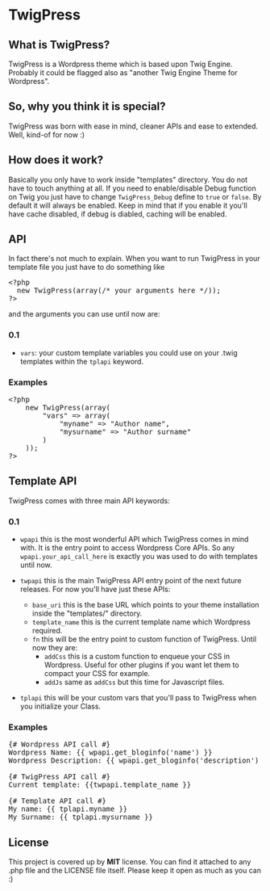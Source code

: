 # TwigPress #

## What is TwigPress? ##
TwigPress is a Wordpress theme which is based upon Twig Engine. Probably it could be flagged also as "another Twig Engine Theme for Wordpress".

## So, why you think it is special? ##
TwigPress was born with ease in mind, cleaner APIs and ease to extended. Well, kind-of for now :)

## How does it work? ##
Basically you only have to work inside "templates" directory. You do not have to touch anything at all.
If you need to enable/disable Debug function on Twig you just have to change `TwigPress_Debug` define to `true` or `false`.
By default it will always be enabled. Keep in mind that if you enable it you'll have cache disabled, if debug is diabled, caching will be enabled.

## API ##
In fact there's not much to explain. When you want to run TwigPress in your template file you just have to do something like

<pre>
&lt;?php
  new TwigPress(array(/* your arguments here */));
?&gt;
</pre>

and the arguments you can use until now are:

### 0.1 ###
* `vars`: your custom template variables you could use on your .twig templates within the `tplapi` keyword.

### Examples ###
<pre>
&lt;?php
    new TwigPress(array(
        "vars" =&gt; array(
            "myname" =&gt; "Author name",
            "mysurname" =&gt; "Author surname"
        )
    ));
?&gt;
</pre>

## Template API ##
TwigPress comes with three main API keywords:

### 0.1 ###
* `wpapi` this is the most wonderful API which TwigPress comes in mind with. It is the entry point to access Wordpress Core APIs. So any `wpapi.your_api_call_here` is exactly you was used to do with templates until now.

* `twpapi` this is the main TwigPress API entry point of the next future releases. For now you'll have just these APIs:
    * `base_uri` this is the base URL which points to your theme installation inside the "templates/" directory.
    * `template_name` this is the current template name which Wordpress required.
    * `fn` this will be the entry point to custom function of TwigPress. Until now they are:
        * `addCss` this is a custom function to enqueue your CSS in Wordpress. Useful for other plugins if you want let them to compact your CSS for example.
        * `addJs` same as `addCss` but this time for Javascript files.

* `tplapi` this will be your custom vars that you'll pass to TwigPress when you initialize your Class.

### Examples ###
<pre>
{# Wordpress API call #}
Wordpress Name: {{ wpapi.get_bloginfo('name') }}
Wordpress Description: {{ wpapi.get_bloginfo('description') }}

{# TwigPress API call #}
Current template: {{twpapi.template_name }}

{# Template API call #}
My name: {{ tplapi.myname }}
My Surname: {{ tplapi.mysurname }}
</pre>

## License ##
This project is covered up by **MIT** license. You can find it attached to any .php file and the LICENSE file itself.
Please keep it open as much as you can :)
